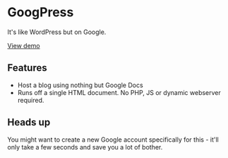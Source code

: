 # GoogPress
It's like WordPress but on Google.

[View demo](http://googpress.twistedcore.co.uk)


## Features

+ Host a blog using nothing but Google Docs
+ Runs off a single HTML document. No PHP, JS or dynamic webserver required.

## Heads up
You might want to create a new Google account specifically for this - it'll only take a few seconds and save you a lot of bother.
